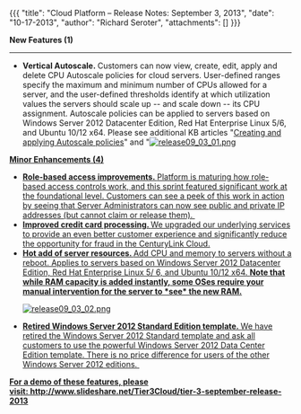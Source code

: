 {{{
  "title": "Cloud Platform – Release Notes: September 3, 2013",
  "date": "10-17-2013",
  "author": "Richard Seroter",
  "attachments": []
}}}

<p><strong>New Features (1)</strong>
</p>
<hr />
<ul>
  <li><strong>Vertical Autoscale.&nbsp;</strong>Customers can now view, create, edit, apply and delete CPU Autoscale policies for cloud servers. User-defined ranges specify the maximum and minimum number of CPUs allowed for a server, and the user-defined
    thresholds identify at which utilization values the servers should scale up -- and scale down -- its CPU assignment. Autoscale policies can be applied to servers based on Windows Server 2012 Datacenter Edition, Red Hat Enterprise Linux 5/6, and Ubuntu
    10/12 x64. Please see additional KB articles "<a href="../../Autoscale/creating-and-applying-autoscale-policies.md">Creating and applying Autoscale policies</a>" and "<a href="../Autoscale/autoscale-faq.md
   >Autoscale FAQs</a>" for more information about this exciting feature.
    <p><img src="https://t3n.zendesk.com/attachments/token/5g8rvnyfr3ch0g6/?name=release09_03_01.png" alt="release09_03_01.png" />
    </p>
  </li>
</ul>
<p></p>
<p><strong>Minor Enhancements (4)</strong>
</p>
<ul>
  <li><strong>Role-based access improvements.&nbsp;</strong>Platform is maturing how role-based access controls work, and this sprint featured significant work at the foundational level. Customers can see a peek of this work in action by seeing that Server
    Administrators can now see public and private IP addresses (but cannot claim or release them).&nbsp;</li>
  <li><strong>Improved credit card processing. </strong>We upgraded our underlying services to provide an&nbsp;even better customer experience and significantly reduce the opportunity for fraud in the CenturyLink Cloud.</li>
  <li><strong>Hot add of server resources. </strong>Add CPU and memory to servers without a reboot. Applies to servers based on Windows Server 2012 Datacenter Edition, Red Hat Enterprise Linux 5/ 6, and Ubuntu 10/12 x64.&nbsp;<strong>Note that while RAM capacity is added instantly, some OSes require your manual intervention for the server to *see* the new RAM.</strong>
    <p><img src="https://t3n.zendesk.com/attachments/token/u0i1muxq1kk8zds/?name=release09_03_02.png" alt="release09_03_02.png" />
    </p>
  </li>
  <li><strong>Retired Windows Server 2012 Standard Edition template.&nbsp;</strong>We have retired the Windows Server 2012 Standard template and ask all customers to use the powerful Windows Server 2012 Data Center Edition template. There is no price difference
    for users of the other Windows Server 2012 editions.&nbsp;</li>
</ul>
<p><strong>For a demo of these features, please visit:&nbsp;<a href="http://www.slideshare.net/Tier3Cloud/tier-3-september-release-2013">http://www.slideshare.net/Tier3Cloud/tier-3-september-release-2013</a><a href="http://www.slideshare.net/Tier3Cloud/tier-3-august-2013-release-webcast"><br /></a></strong>
</p>
